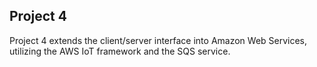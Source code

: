 ## Project 4

Project 4 extends the client/server interface into Amazon Web Services, utilizing the AWS IoT framework and the SQS service.
